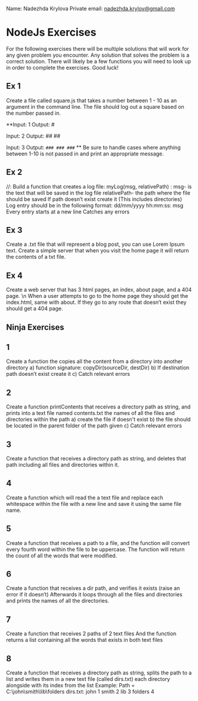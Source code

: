 Name: Nadezhda Krylova
Private email: nadezhda.krylov@gmail.com
# NodeJs Exercises


For the following exercises there will be multiple solutions that will work for any given problem you encounter. 
Any solution that solves the problem is a correct solution. 
There will likely be a few functions you will need to look up in order to complete the exercises. 
Good luck!

## Ex 1
Create a file called square.js that takes a number between 1 - 10 as an argument in the command line. 
The file should log out a square based on the number passed in. 

**Input: 1
Output: #

Input: 2
Output:  ##
	     ##


Input: 3
Output: `###
	    ###
	    ###`
**
Be sure to handle cases where anything between 1-10 is not passed in and print an appropriate message.

## Ex 2
//:
Build a function that creates a log file:
 myLog(msg, relativePath) :
msg- is the text that will be saved in the log file
relativePath- the path where the file should be saved
If path doesn’t exist create it (This includes directories)
Log entry should be in the following format: dd/mm/yyyy hh:mm:ss: msg
Every entry starts at a new line
Catches any errors

## Ex 3
Create a .txt file that will represent a blog post, you can use Lorem Ipsum text. 
Create a simple server that when you visit the home page it will return the contents of a txt file. 

## Ex 4
Create a web server that has 3 html pages, an index, about page, and a 404 page. \n
When a user attempts to go to the home page they should get the index.html, same with about. 
If they go to any route that doesn’t exist they should get a 404 page. 

## Ninja Exercises 

## 1 
Create a function the copies all the content from a directory into another directory
a) function signature: copyDir(sourceDir, destDir)
b) If destination path doesn’t exist create it
c) Catch relevant errors 

## 2
Create a function printContents that receives a directory path as string, and prints into a text file named contents.txt  the names of all the files and directories within the path
a) create the file if doesn't exist
b) the file should be located in the parent folder of the path given
c) Catch relevant errors 

## 3
Create a function that receives a directory path as string, and deletes that path including all files and directories within it.

## 4
Create a function which will read the  a text file and replace each whitespace within the file with a new line and save it using the same file name.

## 5
Create a function that receives a path to a file, and the function will convert every fourth word within the file to be uppercase.
The function will return the count of all the words that were modified.

## 6
Create a function that receives a dir path, and verifies it exists (raise an error if it doesn’t)
Afterwards it loops through all the files and directories and prints the names of all the directories.

## 7
Create a function that receives 2 paths of 2 text files
And the function returns a list containing all the words that exists in both text files 


## 8
Create a function that receives a directory path as string, splits the path to a list and writes them in a new text file (called dirs.txt)  each directory alongside with its index from the list
Example:
Path = C:\john\smith\lib\folders
dirs.txt:
john 1
smith 2
lib 3
folders 4
